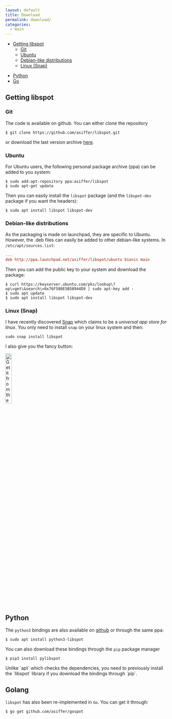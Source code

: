 ```yaml
---
layout: default
title: Download
permalink: download/
categories: 
  - main
---
```


- [Getting libspot](#getting-libspot)
  - [Git](#git)
  - [Ubuntu](#ubuntu)
  - [Debian-like distributions](#debian-like-distributions)
  - [Linux (Snap)](#linux-(snap))
<!-- - [Python](#bindings) -->
- [Python](#python)
- [Go](#golang)


## Getting libspot

### Git
The code is available on github. You can either clone the repository

```shell
$ git clone https://github.com/asiffer/libspot.git
```
or download the last version archive <a href="https://github.com/asiffer/libspot/archive/master.zip">here</a>.


### Ubuntu
For Ubuntu users, the following personal package archive (ppa) can be added to you system:

```shell
$ sudo add-apt-repository ppa:asiffer/libspot
$ sudo apt-get update
```

Then you can easily install the `libspot` package (and the `libspot-dev` package if you want the headers):

```shell
$ sudo apt install libspot libspot-dev 
```

### Debian-like distributions
As the packaging is made on launchpad, they are specific to Ubuntu. However, the .deb files can easily be added to other debian-like systems.
In `/etc/apt/sources.list`:
```ini
...
deb http://ppa.launchpad.net/asiffer/libspot/ubuntu bionic main
```
Then you can add the public key to your system and download the package:
```shell
$ curl https://keyserver.ubuntu.com/pks/lookup\?op\=get\&search\=0x76F580E5B58944D9 | sudo apt-key add -
$ sudo apt update
$ sudo apt install libspot libspot-dev 
```

### Linux (Snap)

I have recently discovered [Snap](https://snapcraft.io/) which claims to be a *universal app store for linux*. You only need to install `snap` on your linux system and then:

```shell
sudo snap install libspot
```

I also give you the fancy button: 

<a href="https://snapcraft.io/libspot">
  <img style="width: 20%;" alt="Get it from the Snap Store" src="https://snapcraft.io/static/images/badges/en/snap-store-white.svg" />
</a>



## Python

The `python3` bindings are also available on <a href="https://github.com/asiffer/python3-libspot">github</a> or through the same ppa:

```shell
$ sudo apt install python3-libspot
```

You can also download these bindings through the `pip` package manager
```shell
$ pip3 install pylibspot
```

<div class="alert">
Unlike `apt` which checks the dependencies, you need to previously install the `libspot` library if you download the bindings through `pip`.
</div>

## Golang

`libspot` has also been re-implemented in `Go`. You can get it through:
```shell
$ go get github.com/asiffer/gospot
```